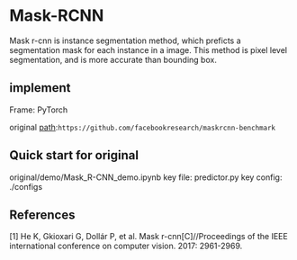 # Mask-RCNN
Mask r-cnn is instance segmentation method, which preficts a segmentation mask for each instance in a image. This method is pixel level segmentation, and is more accurate than bounding box.
## implement
Frame: PyTorch

original [path](https://github.com/facebookresearch/maskrcnn-benchmark):``https://github.com/facebookresearch/maskrcnn-benchmark``

## Quick start for original
original/demo/Mask_R-CNN_demo.ipynb
key file: predictor.py
key config: ./configs


## References
[1] He K, Gkioxari G, Dollár P, et al. Mask r-cnn[C]//Proceedings of the IEEE international conference on computer vision. 2017: 2961-2969.

